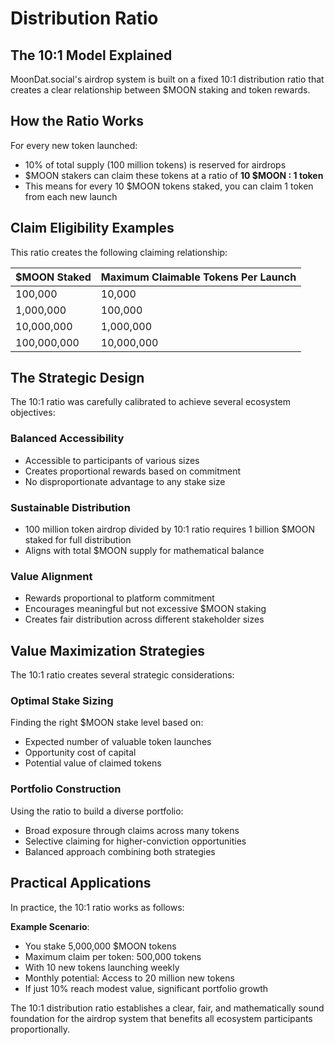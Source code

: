 # Distribution Ratio

## The 10:1 Model Explained

MoonDat.social's airdrop system is built on a fixed 10:1 distribution ratio that creates a clear relationship between $MOON staking and token rewards.

## How the Ratio Works

For every new token launched:
- 10% of total supply (100 million tokens) is reserved for airdrops
- $MOON stakers can claim these tokens at a ratio of **10 $MOON : 1 token**
- This means for every 10 $MOON tokens staked, you can claim 1 token from each new launch

## Claim Eligibility Examples

This ratio creates the following claiming relationship:

| $MOON Staked | Maximum Claimable Tokens Per Launch |
|--------------|-------------------------------------|
| 100,000 | 10,000 |
| 1,000,000 | 100,000 |
| 10,000,000 | 1,000,000 |
| 100,000,000 | 10,000,000 |

## The Strategic Design

The 10:1 ratio was carefully calibrated to achieve several ecosystem objectives:

### Balanced Accessibility
- Accessible to participants of various sizes
- Creates proportional rewards based on commitment
- No disproportionate advantage to any stake size

### Sustainable Distribution
- 100 million token airdrop divided by 10:1 ratio requires 1 billion $MOON staked for full distribution
- Aligns with total $MOON supply for mathematical balance

### Value Alignment
- Rewards proportional to platform commitment
- Encourages meaningful but not excessive $MOON staking
- Creates fair distribution across different stakeholder sizes

## Value Maximization Strategies

The 10:1 ratio creates several strategic considerations:

### Optimal Stake Sizing
Finding the right $MOON stake level based on:
- Expected number of valuable token launches
- Opportunity cost of capital
- Potential value of claimed tokens

### Portfolio Construction
Using the ratio to build a diverse portfolio:
- Broad exposure through claims across many tokens
- Selective claiming for higher-conviction opportunities
- Balanced approach combining both strategies

## Practical Applications

In practice, the 10:1 ratio works as follows:

**Example Scenario**:
- You stake 5,000,000 $MOON tokens
- Maximum claim per token: 500,000 tokens
- With 10 new tokens launching weekly
- Monthly potential: Access to 20 million new tokens
- If just 10% reach modest value, significant portfolio growth

The 10:1 distribution ratio establishes a clear, fair, and mathematically sound foundation for the airdrop system that benefits all ecosystem participants proportionally.